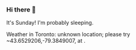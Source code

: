 ### Hi there :wave:

It's Sunday! I'm probably sleeping.

Weather in Toronto: unknown location; please try ~43.6529206,-79.3849007, at .
